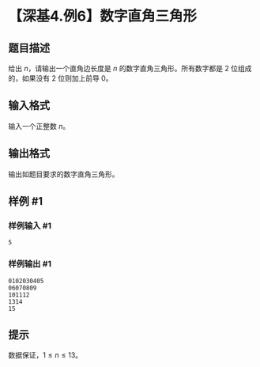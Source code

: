 # 【深基4.例6】数字直角三角形

## 题目描述

给出 $n$，请输出一个直角边长度是 $n$ 的数字直角三角形。所有数字都是 $2$ 位组成的，如果没有 $2$ 位则加上前导 $0$。

## 输入格式

输入一个正整数 $n$。

## 输出格式

输出如题目要求的数字直角三角形。

## 样例 #1

### 样例输入 #1

```
5
```

### 样例输出 #1

```
0102030405
06070809
101112
1314
15
```

## 提示

数据保证，$1\le n\le13$。